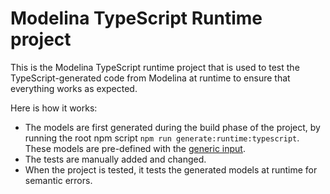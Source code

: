 # Modelina TypeScript Runtime project

This is the Modelina TypeScript runtime project that is used to test the TypeScript-generated code from Modelina at runtime to ensure that everything works as expected.

Here is how it works:
- The models are first generated during the build phase of the project, by running the root npm script `npm run generate:runtime:typescript`. These models are pre-defined with the [generic input](../generic-input.json).
- The tests are manually added and changed.
- When the project is tested, it tests the generated models at runtime for semantic errors.